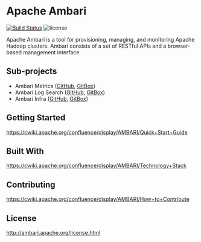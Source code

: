 # Apache Ambari
[![Build Status](https://builds.apache.org/buildStatus/icon?job=Ambari-trunk-Commit)](https://builds.apache.org/view/A/view/Ambari/job/Ambari-trunk-Commit/)
![license](http://img.shields.io/badge/license-Apache%20v2-blue.svg)

Apache Ambari is a tool for provisioning, managing, and monitoring Apache Hadoop clusters. Ambari consists of a set of RESTful APIs and a browser-based management interface.

## Sub-projects

- Ambari Metrics ([GitHub](https://github.com/metatroncorporation/ambari-metrics), [GitBox](https://gitbox.apache.org/repos/asf?p=ambari-metrics.git))
- Ambari Log Search ([GitHub](https://github.com/metatroncorporation/ambari-logsearch), [GitBox](https://gitbox.apache.org/repos/asf?p=ambari-logsearch.git)) 
- Ambari Infra ([GitHub](https://github.com/metatroncorporation/ambari-infra), [GitBox](https://gitbox.apache.org/repos/asf?p=ambari-infra.git))

## Getting Started

https://cwiki.apache.org/confluence/display/AMBARI/Quick+Start+Guide

## Built With

https://cwiki.apache.org/confluence/display/AMBARI/Technology+Stack

## Contributing

https://cwiki.apache.org/confluence/display/AMBARI/How+to+Contribute

## License

http://ambari.apache.org/license.html
